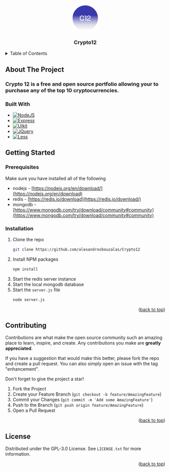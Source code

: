 <a name="readme-top"></a>

<!-- PROJECT LOGO -->
<br />
<div align="center">
  <a href="https://github.com/alexandrosbouzalas/Crypto12">
    <img src="public/img/logo.png" alt="Logo" width="80" height="80">
  </a>

  <h3 align="center">Crypto12</h3>

</div>



<!-- TABLE OF CONTENTS -->
<details>
  <summary>Table of Contents</summary>
  <ol>
    <li>
      <a href="#about-the-project">About The Project</a>
      <ul>
        <li><a href="#built-with">Built With</a></li>
      </ul>
    </li>
    <li>
      <a href="#getting-started">Getting Started</a>
      <ul>
        <li><a href="#prerequisites">Prerequisites</a></li>
        <li><a href="#installation">Installation</a></li>
      </ul>
    </li>
    <li><a href="#contributing">Contributing</a></li>
    <li><a href="#license">License</a></li>
  </ol>
</details>



<!-- ABOUT THE PROJECT -->
## About The Project

### Crypto 12 is a free and open source portfolio allowing your to purchase any of the top 10 cryptocurrencies.

### Built With

* [![NodeJS][nodejs.org]][nodejs-url]
* [![Express][expressjs.com]][expressjs-url]
* [![UIkit][getuikit.com]][uikit-url]
* [![JQuery][JQuery.com]][JQuery-url]
* [![Less][lesscss.org]][less-url]


<!-- GETTING STARTED -->
## Getting Started

### Prerequisites

Make sure you have installed all of the following 
* nodejs - [https://nodejs.org/en/download/](https://nodejs.org/en/download)
* redis - [https://redis.io/download](https://redis.io/download/)
* mongodb - [https://www.mongodb.com/try/download/community#community](https://www.mongodb.com/try/download/community#community)

### Installation

1. Clone the repo
   ```sh
   git clone https://github.com/alexandrosbouzalas/Crypto12
   ```
2. Install NPM packages
   ```sh
   npm install
   ```
3. Start the redis server instance
4. Start the local mongodb database
5. Start the `server.js` file
   ```sh
   node server.js
   ```


<p align="right">(<a href="#readme-top">back to top</a>)</p>

<!-- CONTRIBUTING -->
## Contributing

Contributions are what make the open source community such an amazing place to learn, inspire, and create. Any contributions you make are **greatly appreciated**.

If you have a suggestion that would make this better, please fork the repo and create a pull request. You can also simply open an issue with the tag "enhancement".

Don't forget to give the project a star!

1. Fork the Project
2. Create your Feature Branch (`git checkout -b feature/AmazingFeature`)
3. Commit your Changes (`git commit -m 'Add some AmazingFeature'`)
4. Push to the Branch (`git push origin feature/AmazingFeature`)
5. Open a Pull Request

<p align="right">(<a href="#readme-top">back to top</a>)</p>



<!-- LICENSE -->
## License

Distributed under the GPL-3.0 License. See `LICENSE.txt` for more information.

<p align="right">(<a href="#readme-top">back to top</a>)</p>


<!-- MARKDOWN LINKS & IMAGES -->
<!-- https://www.markdownguide.org/basic-syntax/#reference-style-links -->
[nodejs.org]: https://img.shields.io/badge/nodejs-84ba64?style=for-the-badge&logo=nodedotjs&logoColor=white
[nodejs-url]: https://nodejs.org
[getuikit.com]: https://img.shields.io/badge/uikit-2396f3?style=for-the-badge&logo=uikit&logoColor=white
[uikit-url]: https://getuikit.com
[JQuery.com]: https://img.shields.io/badge/jQuery-0769AD?style=for-the-badge&logo=jquery&logoColor=white
[JQuery-url]: https://jquery.com 
[expressjs.com]: https://img.shields.io/badge/express-828282?style=for-the-badge&logo=express&logoColor=white
[expressjs-url]: https://expressjs.com 
[lesscss.org]: https://img.shields.io/badge/less-707070?style=for-the-badge&logo=less&logoColor=white
[less-url]: https://lesscss.org 
